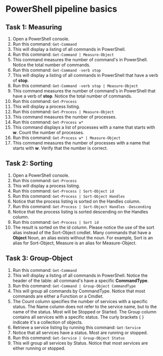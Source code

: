 # PowerShell pipeline basics

## Task 1: Measuring
1. Open a PowerShell console.
1. Run this command: ```Get-Command```
1. This will display a listing of all commands in PowerShell.
1. Run this command: ```Get-Command | Measure-Object```
1. This command measures the number of command's in PowerShell. Notice the total number of commands.
1. Run this command: ```Get-Command -verb stop```
1. This will display a listing of all commands in PowerShell that have a verb of **stop**.
1. Run this command: ```Get-Command -verb stop | Measure-Object```
1. This command measures the number of command's in PowerShell that have a verb of **stop**. Notice the total number of commands.
1. Run this command: ```Get-Process```
1. This will display a process listing.
1. Run this command: ```Get-Process | Measure-Object```
1. This command measures the number of processes.
1. Run this command: ```Get-Process w*```
1. This command displays a list of processes with a name that starts with **w**. Count the number of processes.
1. Run this command: ```Get-Process w* | Measure-Object```
1. This command measures the number of processes with a name that starts with **w**. Verify that the number is correct.


## Task 2: Sorting
1. Open a PowerShell console.
1. Run this command: ```Get-Process```
1. This will display a process listing.
1. Run this command: ```Get-Process | Sort-Object id```
1. Run this command: ```Get-Process | Sort-Object Handles```
1. Notice that the process listing is sorted on the Handles column.
1. Run this command: ```Get-Process | Sort-Object Handles -Descending```
1. Notice that the process listing is sorted descending  on the Handles column.
1. Run this command: ```Get-Process | Sort id```
1. The result is sorted on the id column. Please notice the use of the sort alias instead of the Sort-Object cmdlet. Many commands that have a **Object** Noun, an alias exists without the noun. For example, Sort is an alias for Sort-Object, Measure is an alias for Measure-Object.


## Task 3: Group-Object
1. Run this command: ```Get-Command```
1. This will display a listing of all commands in PowerShell. Notice the header of the table: all command's have a specific **CommandType**.
1. Run this command: ```Get-Command | Group-Object CommandType```
1. This will group all commands by CommandType. Notice that most commands are either a Function or a Cmdlet.
1. The Count column specifies the number of services with a specific status. The Name column does not refer to the service name, but to the name of the status. Most will be Stopped or Started. The Group column contains all services with a specific status. The curly brackets { } indicate it's a collection of objects.
1. Retrieve a service listing by running this command: ```Get-Service```
1. Notice that all services have a status. Most are running or stopped.
1. Run this command: ```Get-Service | Group-Object Status```
1. This will group all services by Status. Notice that most services are either running or stopped.
